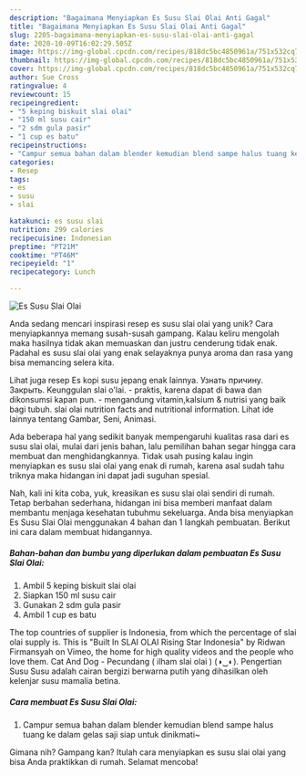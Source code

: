 ```yaml
---
description: "Bagaimana Menyiapkan Es Susu Slai Olai Anti Gagal"
title: "Bagaimana Menyiapkan Es Susu Slai Olai Anti Gagal"
slug: 2205-bagaimana-menyiapkan-es-susu-slai-olai-anti-gagal
date: 2020-10-09T16:02:29.505Z
image: https://img-global.cpcdn.com/recipes/818dc5bc4850961a/751x532cq70/es-susu-slai-olai-foto-resep-utama.jpg
thumbnail: https://img-global.cpcdn.com/recipes/818dc5bc4850961a/751x532cq70/es-susu-slai-olai-foto-resep-utama.jpg
cover: https://img-global.cpcdn.com/recipes/818dc5bc4850961a/751x532cq70/es-susu-slai-olai-foto-resep-utama.jpg
author: Sue Cross
ratingvalue: 4
reviewcount: 15
recipeingredient:
- "5 keping biskuit slai olai"
- "150 ml susu cair"
- "2 sdm gula pasir"
- "1 cup es batu"
recipeinstructions:
- "Campur semua bahan dalam blender kemudian blend sampe halus tuang ke dalam gelas saji siap untuk dinikmati~"
categories:
- Resep
tags:
- es
- susu
- slai

katakunci: es susu slai 
nutrition: 299 calories
recipecuisine: Indonesian
preptime: "PT21M"
cooktime: "PT46M"
recipeyield: "1"
recipecategory: Lunch

---
```



![Es Susu Slai Olai](https://img-global.cpcdn.com/recipes/818dc5bc4850961a/751x532cq70/es-susu-slai-olai-foto-resep-utama.jpg)

Anda sedang mencari inspirasi resep es susu slai olai yang unik? Cara menyiapkannya memang susah-susah gampang. Kalau keliru mengolah maka hasilnya tidak akan memuaskan dan justru cenderung tidak enak. Padahal es susu slai olai yang enak selayaknya punya aroma dan rasa yang bisa memancing selera kita.

Lihat juga resep Es kopi susu jepang enak lainnya. Узнать причину. Закрыть. Keunggulan slai o&#39;lai. - praktis, karena dapat di bawa dan dikonsumsi kapan pun. - mengandung vitamin,kalsium &amp; nutrisi yang baik bagi tubuh. slai olai nutrition facts and nutritional information. Lihat ide lainnya tentang Gambar, Seni, Animasi.

Ada beberapa hal yang sedikit banyak mempengaruhi kualitas rasa dari es susu slai olai, mulai dari jenis bahan, lalu pemilihan bahan segar hingga cara membuat dan menghidangkannya. Tidak usah pusing kalau ingin menyiapkan es susu slai olai yang enak di rumah, karena asal sudah tahu triknya maka hidangan ini dapat jadi suguhan spesial.


Nah, kali ini kita coba, yuk, kreasikan es susu slai olai sendiri di rumah. Tetap berbahan sederhana, hidangan ini bisa memberi manfaat dalam membantu menjaga kesehatan tubuhmu sekeluarga. Anda bisa menyiapkan Es Susu Slai Olai menggunakan 4 bahan dan 1 langkah pembuatan. Berikut ini cara dalam membuat hidangannya.

<!--inarticleads1-->

##### Bahan-bahan dan bumbu yang diperlukan dalam pembuatan Es Susu Slai Olai:

1. Ambil 5 keping biskuit slai olai
1. Siapkan 150 ml susu cair
1. Gunakan 2 sdm gula pasir
1. Ambil 1 cup es batu


The top countries of supplier is Indonesia, from which the percentage of slai olai supply is. This is &#34;Built In SLAI OLAI Rising Star Indonesia&#34; by Ridwan Firmansyah on Vimeo, the home for high quality videos and the people who love them. Cat And Dog - Pecundang ( ilham slai olai ) (◑‿◐). Pengertian Susu Susu adalah cairan bergizi berwarna putih yang dihasilkan oleh kelenjar susu mamalia betina. 

<!--inarticleads2-->

##### Cara membuat Es Susu Slai Olai:

1. Campur semua bahan dalam blender kemudian blend sampe halus tuang ke dalam gelas saji siap untuk dinikmati~




Gimana nih? Gampang kan? Itulah cara menyiapkan es susu slai olai yang bisa Anda praktikkan di rumah. Selamat mencoba!
